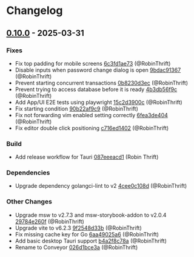 # Changelog

## [0.10.0](https://github.com/RobinThrift/conveyor/releases/tag/v0.10.0) - 2025-03-31

### <!-- 1 -->Fixes

- Fix top padding for mobile screens [6c3fd1ae73](https://github.com/RobinThrift/conveyor/commit/6c3fd1ae73dadf6392d83861ae6bb24ae68d8bea) (@RobinThrift)
- Disable inputs when password change dialog is open [9bdac91367](https://github.com/RobinThrift/conveyor/commit/9bdac91367afab085e3604c8ebc168837edf2289) (@RobinThrift)
- Prevent starting concurrent transactions [0b8230d3ec](https://github.com/RobinThrift/conveyor/commit/0b8230d3ec1436a0cae604bb162eacd38a2c87a2) (@RobinThrift)
- Prevent trying to access database before it is ready [4b3db56f9c](https://github.com/RobinThrift/conveyor/commit/4b3db56f9c4130d6643523ebbf6154533af1c8b0) (@RobinThrift)
- Add App/UI E2E tests using playwright [15c2d3900c](https://github.com/RobinThrift/conveyor/commit/15c2d3900c3a25250a99afd557b81e987275c327) (@RobinThrift)
- Fix starting condition [90b22af9c9](https://github.com/RobinThrift/conveyor/commit/90b22af9c9a60a15c59abe9bccd56abf1dceffdb) (@RobinThrift)
- Fix not forwarding vim enabled setting correctly [6fea3de404](https://github.com/RobinThrift/conveyor/commit/6fea3de40436db884f690205a4f712f8d4e045bf) (@RobinThrift)
- Fix editor double click positioning [c716ed1402](https://github.com/RobinThrift/conveyor/commit/c716ed1402ac0720b95ac5c280631aea0a2b36d2) (@RobinThrift)

### <!-- 3 -->Build

- Add release workflow for Tauri [087eeeacd1](https://github.com/RobinThrift/conveyor/commit/087eeeacd1f6bd05b68dac2bf74cf75219746b06) (Robin Thrift)

### <!-- 4 -->Dependencies

- Upgrade dependency golangci-lint to v2 [4cee0c108d](https://github.com/RobinThrift/conveyor/commit/4cee0c108d49541afa2b6da214cdfb3f20595ace) (@RobinThrift)

### <!-- 6 -->Other Changes

- Upgrade msw to v2.7.3 and msw-storybook-addon to v2.0.4 [29784e260f](https://github.com/RobinThrift/conveyor/commit/29784e260fea2d06cfe871e0d282f8c201d6b706) (@RobinThrift)
- Upgrade vite to v6.2.3 [9f2548d33b](https://github.com/RobinThrift/conveyor/commit/9f2548d33b6f160a7894b6ae1db20e099e57d229) (@RobinThrift)
- Fix missing cache key for Go [6aa49025a6](https://github.com/RobinThrift/conveyor/commit/6aa49025a6d1b849b8456a02ab38ed4cc2af2c24) (@RobinThrift)
- Add basic desktop Tauri support [b4a2f8c78a](https://github.com/RobinThrift/conveyor/commit/b4a2f8c78acf7e9b621e747f7a77986751fbbac7) (@RobinThrift)
- Rename to Conveyor [026d1bce3a](https://github.com/RobinThrift/conveyor/commit/026d1bce3ad3e3fb0f0b0e843f6b88799ffc3e15) (@RobinThrift)

[0.10.0]: https://github.com/RobinThrift/conveyor/compare/v0.9.2..v0.10.0

